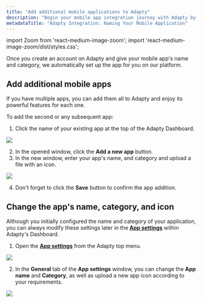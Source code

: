 ```yaml
---
title: "Add additional mobile applications to Adapty"
description: "Begin your mobile app integration journey with Adapty by naming your application and specifying its category, ensuring synchronization with App Store data. Learn how to configure and modify these details effortlessly within the Adapty Dashboard's App Settings section"
metadataTitle: "Adapty Integration: Naming Your Mobile Application"
---
```


import Zoom from 'react-medium-image-zoom';
import 'react-medium-image-zoom/dist/styles.css';

Once you create an account on Adapty and give your mobile app's name and category, we automatically set up the app for you on our platform.

## Add additional mobile apps

If you have multiple apps, you can add them all to Adapty and enjoy its powerful features for each one.

To add the second or any subsequent app:

1. Click the name of your existing app at the top of the Adapty Dashboard.

   

<Zoom>
  <img src={require('./img/cbca917-add_new_app.webp').default}
  style={{
    border: '1px solid #727272', /* border width and color */
    width: '700px', /* image width */
    display: 'block', /* for alignment */
    margin: '0 auto' /* center alignment */
  }}
/>
</Zoom>



2. In the opened window, click the **Add a new app** button.
3. In the new window, enter your app's name, and category and upload a file with an icon.

   

<Zoom>
  <img src={require('./img/8a64858-name_category.webp').default}
  style={{
    border: 'none', /* border width and color */
    width: '700px', /* image width */
    display: 'block', /* for alignment */
    margin: '0 auto' /* center alignment */
  }}
/>
</Zoom>



4. Don't forget to click the **Save** button to confirm the app addition.

## Change the app's name, category, and icon

Although you initially configured the name and category of your application, you can always modify these settings later in the [**App settings**](https://app.adapty.io/settings/general) within Adapty's Dashboard.

1. Open the [**App settings**](https://app.adapty.io/settings/general) from the Adapty top menu.

   

<Zoom>
  <img src={require('./img/26f79d5-App_settings_top_menu.webp').default}
  style={{
    border: '1px solid #727272', /* border width and color */
    width: '700px', /* image width */
    display: 'block', /* for alignment */
    margin: '0 auto' /* center alignment */
  }}
/>
</Zoom>



2. In the **General** tab of the **App settings** window, you can change the **App name** and **Category**, as well as upload a new app icon according to your requirements.






<Zoom>
  <img src={require('./img/e5437a6-app_settings.webp').default}
  style={{
    border: '1px solid #727272', /* border width and color */
    width: '700px', /* image width */
    display: 'block', /* for alignment */
    margin: '0 auto' /* center alignment */
  }}
/>
</Zoom>

